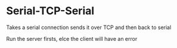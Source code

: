 # Serial-TCP-Serial
Takes a serial connection sends it over TCP and then back to serial

Run the server firsts, elce the client will have an error
